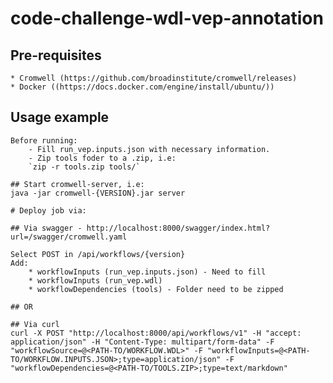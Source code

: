 # code-challenge-wdl-vep-annotation

## Pre-requisites
    * Cromwell (https://github.com/broadinstitute/cromwell/releases)
    * Docker ((https://docs.docker.com/engine/install/ubuntu/))

## Usage example

```
Before running:
    - Fill run_vep.inputs.json with necessary information.
    - Zip tools foder to a .zip, i.e:
    `zip -r tools.zip tools/`

## Start cromwell-server, i.e:
java -jar cromwell-{VERSION}.jar server

# Deploy job via:

## Via swagger - http://localhost:8000/swagger/index.html?url=/swagger/cromwell.yaml

Select POST in /api/workflows/{version}
Add:
    * workflowInputs (run_vep.inputs.json) - Need to fill
    * workflowInputs (run_vep.wdl)
    * workflowDependencies (tools) - Folder need to be zipped

## OR

## Via curl
curl -X POST "http://localhost:8000/api/workflows/v1" -H "accept: application/json" -H "Content-Type: multipart/form-data" -F "workflowSource=@<PATH-TO/WORKFLOW.WDL>" -F "workflowInputs=@<PATH-TO/WORKFLOW.INPUTS.JSON>;type=application/json" -F "workflowDependencies=@<PATH-TO/TOOLS.ZIP>;type=text/markdown"
